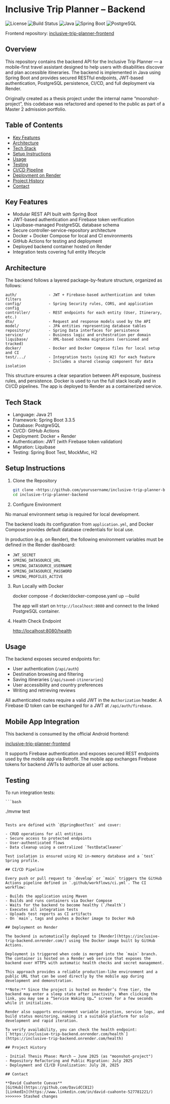 # Inclusive Trip Planner – Backend

![License](https://img.shields.io/badge/license-MIT-blue.svg)
![Build Status](https://github.com/DavidCC812/inclusive-trip-planner-backend/actions/workflows/ci.yml/badge.svg)
![Java](https://img.shields.io/badge/Java-21-blue.svg)
![Spring Boot](https://img.shields.io/badge/Spring--Boot-3.3.5-success.svg)
![PostgreSQL](https://img.shields.io/badge/Database-PostgreSQL-informational.svg)

Frontend repository: [inclusive-trip-planner-frontend](https://github.com/DavidCC812/inclusive-trip-planner-frontend)

## Overview

This repository contains the backend API for the Inclusive Trip Planner — a mobile-first travel assistant designed to help users with disabilities discover and plan accessible itineraries. The backend is implemented in Java using Spring Boot and provides secured RESTful endpoints, JWT-based authentication, PostgreSQL persistence, CI/CD, and full deployment via Render.

Originally created as a thesis project under the internal name “moonshot-project”, this codebase was refactored and opened to the public as part of a Master 2 admission portfolio.

## Table of Contents

- [Key Features](#key-features)
- [Architecture](#architecture)
- [Tech Stack](#tech-stack)
- [Setup Instructions](#setup-instructions)
- [Usage](#usage)
- [Testing](#testing)
- [CI/CD Pipeline](#cicd-pipeline)
- [Deployment on Render](#deployment-on-render)
- [Project History](#project-history)
- [Contact](#contact)

## Key Features

- Modular REST API built with Spring Boot
- JWT-based authentication and Firebase token verification
- Liquibase-managed PostgreSQL database schema
- Secure controller-service-repository architecture
- Docker + Docker Compose for local and CI environments
- GitHub Actions for testing and deployment
- Deployed backend container hosted on Render
- Integration tests covering full entity lifecycle

## Architecture

The backend follows a layered package-by-feature structure, organized as follows:

```
auth/              - JWT + Firebase-based authentication and token filters  
config/            - Spring Security rules, CORS, and application config  
controller/        - REST endpoints for each entity (User, Itinerary, etc.)  
dto/               - Request and response models used by the API  
model/             - JPA entities representing database tables  
repository/        - Spring Data interfaces for persistence  
service/           - Business logic and orchestration per domain  
liquibase/         - XML-based schema migrations (versioned and tracked)  
docker/            - Docker and Docker Compose files for local setup and CI  
test/.../          - Integration tests (using H2) for each feature  
                   - Includes a shared cleanup component for data isolation
```

This structure ensures a clear separation between API exposure, business rules, and persistence. Docker is used to run the full stack locally and in CI/CD pipelines. The app is deployed to Render as a containerized service.

## Tech Stack

- Language: Java 21
- Framework: Spring Boot 3.3.5
- Database: PostgreSQL
- CI/CD: GitHub Actions
- Deployment: Docker + Render
- Authentication: JWT (with Firebase token validation)
- Migration: Liquibase
- Testing: Spring Boot Test, MockMvc, H2

## Setup Instructions

1. Clone the Repository

   ```bash
   git clone <https://github.com/yourusername/inclusive-trip-planner-backend.git>  
   cd inclusive-trip-planner-backend
   ```

2. Configure Environment

No manual environment setup is required for local development.

The backend loads its configuration from `application.yml`, and Docker Compose provides default database credentials for local use.

In production (e.g. on Render), the following environment variables must be defined in the Render dashboard:

- `JWT_SECRET`
- `SPRING_DATASOURCE_URL`
- `SPRING_DATASOURCE_USERNAME`
- `SPRING_DATASOURCE_PASSWORD`
- `SPRING_PROFILES_ACTIVE`

3. Run Locally with Docker

   docker compose -f docker/docker-compose.yaml up --build

   The app will start on `http://localhost:8080` and connect to the linked PostgreSQL container.

4. Health Check Endpoint

   <http://localhost:8080/health>

## Usage

The backend exposes secured endpoints for:

- User authentication (`/api/auth`)
- Destination browsing and filtering
- Saving itineraries (`/api/saved-itineraries`)
- User accessibility and country preferences
- Writing and retrieving reviews

All authenticated routes require a valid JWT in the `Authorization` header. A Firebase ID token can be exchanged for a JWT at `/api/auth/firebase`.

## Mobile App Integration

This backend is consumed by the official Android frontend:

[inclusive-trip-planner-frontend](https://github.com/DavidCC812/inclusive-trip-planner-frontend)

It supports Firebase authentication and exposes secured REST endpoints used by the mobile app via Retrofit. The mobile app exchanges Firebase tokens for backend JWTs to authorize all user actions.

## Testing

To run integration tests:

    ```bash
   ./mvnw test

   ```

Tests are defined with `@SpringBootTest` and cover:

- CRUD operations for all entities
- Secure access to protected endpoints
- User-authenticated flows
- Data cleanup using a centralized `TestDataCleaner`

Test isolation is ensured using H2 in-memory database and a `test` Spring profile.

## CI/CD Pipeline

Every push or pull request to `develop` or `main` triggers the GitHub Actions pipeline defined in `.github/workflows/ci.yml`. The CI workflow:

- Builds the application using Maven
- Builds and runs containers via Docker Compose
- Waits for the backend to become healthy (`/health`)
- Executes all integration tests
- Uploads test reports as CI artifacts
- On `main`, tags and pushes a Docker image to Docker Hub

## Deployment on Render

The backend is automatically deployed to [Render](https://inclusive-trip-backend.onrender.com/) using the Docker image built by GitHub Actions.

Deployment is triggered when code is merged into the `main` branch. The container is hosted on a Render web service that exposes the backend over HTTPS with automatic health checks and secret management.

This approach provides a reliable production-like environment and a public URL that can be used directly by the mobile app during development and demonstration.

**Note:** Since the project is hosted on Render’s free tier, the backend may enter a sleep state after inactivity. When clicking the link, you may see a “Service Waking Up…” screen for a few seconds while it initializes.

Render also supports environment variable injection, service logs, and build status monitoring, making it a suitable platform for solo development and rapid iteration.

To verify availability, you can check the health endpoint:  
[`https://inclusive-trip-backend.onrender.com/health`](https://inclusive-trip-backend.onrender.com/health)

## Project History

- Initial Thesis Phase: March – June 2025 (as "moonshot-project")
- Repository Refactoring and Public Migration: July 2025
- Deployment and CI/CD Finalization: July 28, 2025

## Contact

**David Cuahonte Cuevas**  
[GitHub](https://github.com/DavidCC812)  
[LinkedIn](https://www.linkedin.com/in/david-cuahonte-527781221/)
>>>>>>> Stashed changes
